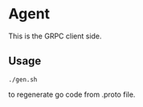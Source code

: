# Agent

This is the GRPC client side.

## Usage

```
./gen.sh
```
to regenerate go code from .proto file.
